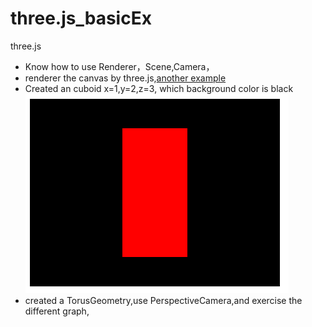 # three.js_basicEx
three.js
* Know how to use Renderer，Scene,Camera，
* renderer the canvas by three.js,[another example](https://github.com/Ovilia/ThreeExample.js/blob/master/Chapter1/1.2.1.html#L24)
* Created an cuboid  x=1,y=2,z=3, which background color is black
![image](https://github.com/lmislm/three.js_basicEx/blob/master/img/%E5%9B%BE%E5%83%8F%201.png?raw=true)
* created a TorusGeometry,use PerspectiveCamera,and exercise the different graph,
